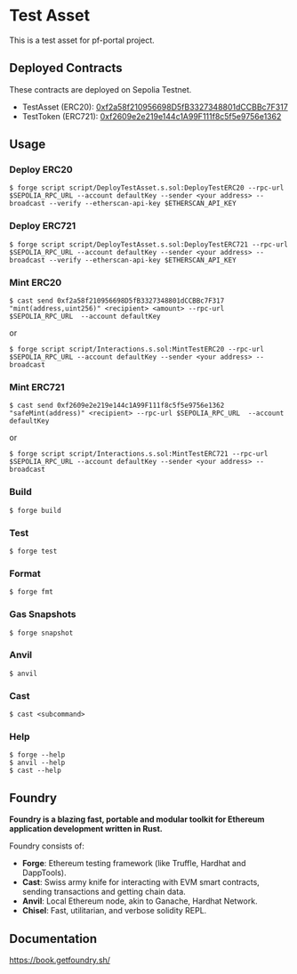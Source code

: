 # Test Asset

This is a test asset for pf-portal project.

## Deployed Contracts

These contracts are deployed on Sepolia Testnet.

- TestAsset (ERC20): [0xf2a58f210956698D5fB3327348801dCCBBc7F317](https://sepolia.etherscan.io/address/0xf2a58f210956698d5fb3327348801dccbbc7f317)
- TestToken (ERC721): [0xf2609e2e219e144c1A99F111f8c5f5e9756e1362](https://sepolia.etherscan.io/address/0xf2609e2e219e144c1A99F111f8c5f5e9756e1362)

## Usage

### Deploy ERC20

```shell
$ forge script script/DeployTestAsset.s.sol:DeployTestERC20 --rpc-url $SEPOLIA_RPC_URL --account defaultKey --sender <your address> --broadcast --verify --etherscan-api-key $ETHERSCAN_API_KEY
```

### Deploy ERC721

```shell
$ forge script script/DeployTestAsset.s.sol:DeployTestERC721 --rpc-url $SEPOLIA_RPC_URL --account defaultKey --sender <your address> --broadcast --verify --etherscan-api-key $ETHERSCAN_API_KEY
```

### Mint ERC20

```shell
$ cast send 0xf2a58f210956698D5fB3327348801dCCBBc7F317 "mint(address,uint256)" <recipient> <amount> --rpc-url $SEPOLIA_RPC_URL  --account defaultKey
```

or

```shell
$ forge script script/Interactions.s.sol:MintTestERC20 --rpc-url $SEPOLIA_RPC_URL --account defaultKey --sender <your address> --broadcast
```

### Mint ERC721

```shell
$ cast send 0xf2609e2e219e144c1A99F111f8c5f5e9756e1362 "safeMint(address)" <recipient> --rpc-url $SEPOLIA_RPC_URL  --account defaultKey
```

or

```shell
$ forge script script/Interactions.s.sol:MintTestERC721 --rpc-url $SEPOLIA_RPC_URL --account defaultKey --sender <your address> --broadcast
```

### Build

```shell
$ forge build
```

### Test

```shell
$ forge test
```

### Format

```shell
$ forge fmt
```

### Gas Snapshots

```shell
$ forge snapshot
```

### Anvil

```shell
$ anvil
```

### Cast

```shell
$ cast <subcommand>
```

### Help

```shell
$ forge --help
$ anvil --help
$ cast --help
```

## Foundry

**Foundry is a blazing fast, portable and modular toolkit for Ethereum application development written in Rust.**

Foundry consists of:

- **Forge**: Ethereum testing framework (like Truffle, Hardhat and DappTools).
- **Cast**: Swiss army knife for interacting with EVM smart contracts, sending transactions and getting chain data.
- **Anvil**: Local Ethereum node, akin to Ganache, Hardhat Network.
- **Chisel**: Fast, utilitarian, and verbose solidity REPL.

## Documentation

https://book.getfoundry.sh/
